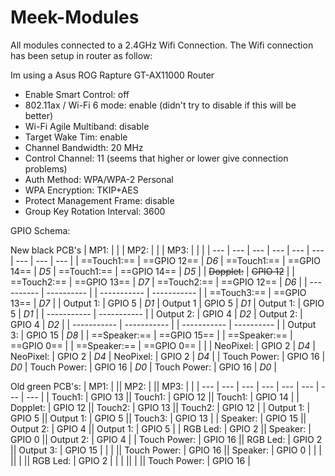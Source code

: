 # Meek-Modules

All modules connected to a 2.4GHz Wifi Connection.
The Wifi connection has been setup in router as follow:

Im using a Asus ROG Rapture GT-AX11000 Router

- Enable Smart Control: off
- 802.11ax / Wi-Fi 6 mode: enable (didn't try to disable if this will be better)
- Wi-Fi Agile Multiband: disable
- Target Wake Tim: enable
- Channel Bandwidth: 20 MHz
- Control Channel: 11 (seems that higher or lower give connection problems)
- Auth Method: WPA/WPA-2 Personal
- WPA Encryption: TKIP+AES
- Protect Management Frame: disable
- Group Key Rotation Interval: 3600

GPIO Schema:

New black PCB's
| MP1: |     |     | MP2: |     |     | MP3: |     |     |
| --- | --- | --- | --- | --- | --- | --- | --- | --- |
| ==Touch1:== | ==GPIO 12== | *D6* | ==Touch1:== | ==GPIO 14== | *D5* | ==Touch1:== | ==GPIO 14== | *D5* |
| ~~Dopplet:~~ | ~~GPIO 12~~ |     | ==Touch2:== | ==GPIO 13== | *D7* | ==Touch2:== | ==GPIO 12== | *D6* |
| \-\-\-\-\-\-\-\-\-\- | \-\-\-\-\-\-\-\-\-\- |     | \-\-\-\-\-\-\-\-\-\-\- | \-\-\-\-\-\-\-\-\-\-\- |     | ==Touch3:== | ==GPIO 13== | *D7* |
| Output 1: | GPIO 5 | *D1* | Output 1 | GPIO 5 | *D1* | Output 1: | GPIO 5 | *D1* |
| \-\-\-\-\-\-\-\-\-\-\- | \-\-\-\-\-\-\-\-\-\-\- |     | Output 2: | GPIO 4 | *D2* | Output 2: | GPIO 4 | *D2* |
| \-\-\-\-\-\-\-\-\-\-\- | \-\-\-\-\-\-\-\-\-\-\- |     | \-\-\-\-\-\-\-\-\-\-\- | \-\-\-\-\-\-\-\-\-\- |     | Output 3: | GPIO 15 | *D8* |
| ==Speaker:== | ==GPIO 15== |     | ==Speaker:== | ==GPIO 0== |     | ==Speaker:== | ==GPIO 0== |     |
| NeoPixel: | GPIO 2 | *D4* | NeoPixel: | GPIO 2 | *D4* | NeoPixel: | GPIO 2 | *D4* |
| Touch Power: | GPIO 16 | *D0* | Touch Power: | GPIO 16 | *D0* | Touch Power: | GPIO 16 | *D0* |


Old green PCB's:
| MP1:    |     || MP2:    |     || MP3:    |     |
| --- | --- | --- | --- | --- | --- | --- | --- |
| Touch1:    | GPIO 13   || Touch1:    | GPIO 12   || Touch1:    | GPIO 14   |
| Dopplet:   | GPIO 12    || Touch2:   | GPIO 13    || Touch2:   | GPIO 12    |
| Output 1:   | GPIO 5    || Output 1:   | GPIO 5    || Touch3:   | GPIO 13    |
| Speaker:    | GPIO 15    || Output 2:    | GPIO 4    || Output 1:   | GPIO 5    |
| RGB Led:   | GPIO 2    || Speaker:   | GPIO 0    || Output 2:   | GPIO 4    |
| Touch Power:   | GPIO 16    || RGB Led:    | GPIO 2    || Output 3:   | GPIO 15    |
|    |     || Touch Power:   | GPIO 16    || Speaker:    | GPIO 0    |
|    |     ||    |     || RGB Led:   | GPIO 2    |
|    |     ||    |     || Touch Power:   | GPIO 16    |
